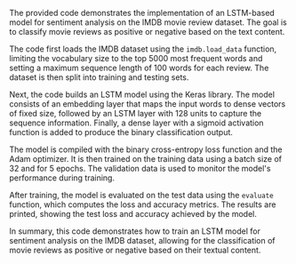 The provided code demonstrates the implementation of an LSTM-based model for sentiment analysis on the IMDB movie review dataset. The goal is to classify movie reviews as positive or negative based on the text content.

The code first loads the IMDB dataset using the `imdb.load_data` function, limiting the vocabulary size to the top 5000 most frequent words and setting a maximum sequence length of 100 words for each review. The dataset is then split into training and testing sets.

Next, the code builds an LSTM model using the Keras library. The model consists of an embedding layer that maps the input words to dense vectors of fixed size, followed by an LSTM layer with 128 units to capture the sequence information. Finally, a dense layer with a sigmoid activation function is added to produce the binary classification output.

The model is compiled with the binary cross-entropy loss function and the Adam optimizer. It is then trained on the training data using a batch size of 32 and for 5 epochs. The validation data is used to monitor the model's performance during training.

After training, the model is evaluated on the test data using the `evaluate` function, which computes the loss and accuracy metrics. The results are printed, showing the test loss and accuracy achieved by the model.

In summary, this code demonstrates how to train an LSTM model for sentiment analysis on the IMDB dataset, allowing for the classification of movie reviews as positive or negative based on their textual content.
